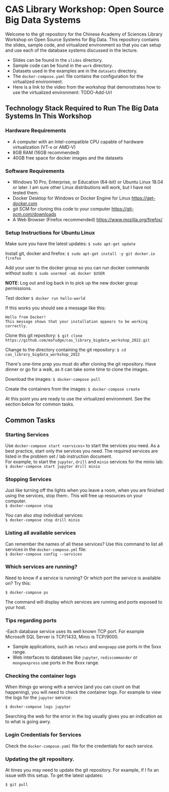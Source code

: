 # CAS Library Workshop: Open Source Big Data Systems

Welcome to the git repository for the Chinese Academy of Sciences Library Workshop on Open Source Systems for Big Data. This repository contains the slides, sample code, and virtualized environment so that you can setup and use each of the database systems discussed in the lecture. 

- Slides can be found in the `slides` directory.
- Sample code can be found in the `work` directory.
- Datasets used in the examples are in the `datasets` directory.
- The `docker-compose.yaml` file contains the configuration for the virtualized environment.
- Here is a link to the video from the workshop that demonstrates how to use the virtualized environment: TODO-Add-Url

## Technology Stack Required to Run The Big Data Systems In This Workshop

### Hardware Requirements

- A computer with an Intel-compatible CPU capable of hardware virtualization (VT-x or AMD-V)
- 8GB RAM (16GB recommended)
- 40GB free space for docker images and the datasets

### Software Requirements

- Windows 10 Pro, Enterprise, or Education (64-bit) or Ubuntu Linux 18.04 or later. I am sure other Linux distributions will work, but I have not tested them.
- Docker Desktop for Windows or Docker Engine for Linux https://get-docker.com 
- git SCM for cloning this code to your computer https://git-scm.com/downloads
- A Web Browser (Firefox recommended) https://www.mozilla.org/firefox/

### Setup Instructions for Ubuntu Linux

Make sure you have the latest updates:
`$ sudo apt-get update`

Install git, docker and firefox:
`$ sudo apt-get install -y git docker.io firefox`

Add your user to the docker group so you can run docker commands without sudo:
`$ sudo usermod -aG docker $USER`

**NOTE**: Log out and log back in to pick up the new docker group permissions.

Test docker
`$ docker run hello-world`

If this works you should see a message like this:

```
Hello from Docker!
This message shows that your installation appears to be working correctly.
```

Clone this git repository:
`$ git clone https://github.com/mafudge/cas_library_bigdata_workshop_2022.git`

Change to the directory containing the git repository:
`$ cd cas_library_bigdata_workshop_2022`

There's one-time prep you must do after cloning the git repository.  Have dinner or go for a walk, as it can take some time to clone the images.

Download the images:
`$ docker-compose pull`  

Create the containers from the images:
`$ docker-compose create`

At this point you are ready to use the virtualized environment. See the section below for common tasks.

## Common Tasks

### Starting Services 

Use `docker-compose start <services>` to start the services you need. As a best practice, start only the services you need. The required services are listed in the problem set / lab instruction document.    
For example, to start the `jupyter`, `drill` and `minio` services for the minio lab:
`$ docker-compose start jupyter drill minio`

### Stopping Services

Just like turning off the lights when you leave a room, when you are finished using the services, stop them:. This will free up resources on your computer.  
`$ docker-compose stop`  

You can also stop individual services:  
`$ docker-compose stop drill minio`

### Listing all available services

Can remember the names of all these services? Use this command to list all services in the `docker-compose.yml` file:  
`$ docker-compose config --services`

### Which services are running?

Need to know if a service is running? Or which port the service is available on? Try this:   

`$ docker-compose ps`   

The command will display which services are running and ports exposed to your host.

### Tips regarding ports

-Each database service uses its well known TCP port. For example Microsoft SQL Server is TCP/1433, Minio is TCP/9000.   
- Sample applications, such as `retwis` and `mongoapp` use ports in the 5xxx range.
- Web interfaces to databases like `jupyter`, `rediscommander` or `mongoexpress` use ports in the 8xxx range.

### Checking the container logs

When things go wrong with a service (and you can count on that happening), you will need to check the container logs. For example to view the logs for the `jupyter` service:   

`$ docker-compose logs jupyter`

Searching the web for the error in the log usually gives you an indication as to what is going awry.


### Login Credentials for Services

Check the `docker-compose.yaml` file for the credentials for each service.


### Updating the git repository.

At times you may need to update the git repository. For example, if I fix an issue with this setup. To get the latest updates:

`$ git pull`